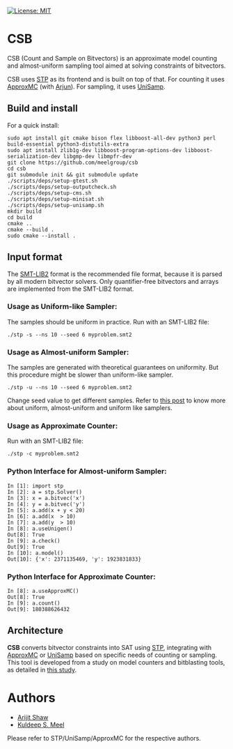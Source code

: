 [![License: MIT](https://img.shields.io/badge/License-MIT-yellow.svg)](https://opensource.org/licenses/MIT)
<!-- [![Linux build](https://travis-ci.org/stp/stp.svg?branch=master)](https://travis-ci.org/stp/stp) -->
<!-- [![Windows build](https://ci.appveyor.com/api/projects/status/35983b7cnrg37whk?svg=true)](https://ci.appveyor.com/project/msoos/stp) -->
<!-- [![Documentation](https://readthedocs.org/projects/stp/badge/?version=latest)](https://stp.readthedocs.io/en/latest/?badge=latest) -->
<!-- [![Coverity](https://scan.coverity.com/projects/861/badge.svg)](https://scan.coverity.com/projects/861) -->
<!-- [![Codacy Badge](https://api.codacy.com/project/badge/Grade/f043efa22ea64e9ba44fde0f3a4fb09f)](https://www.codacy.com/app/soos.mate/cryptominisat?utm_source=github.com&amp;utm_medium=referral&amp;utm_content=msoos/cryptominisat&amp;utm_campaign=Badge_Grade) -->

# CSB

CSB (Count and Sample on Bitvectors) is an approximate model counting and almost-uniform sampling tool aimed at solving constraints of bitvectors.

CSB uses [STP](https://github.com/stp/stp) as its frontend and is built on top of that. For counting it uses [ApproxMC](https://github.com/meelgroup/approxmc) (with [Arjun](https://github.com/meelgroup/arjun)). For sampling, it uses [UniSamp](https://www.cs.toronto.edu/~meel/Papers/lics22.pdf).

## Build and install

For a quick install:

```
sudo apt install git cmake bison flex libboost-all-dev python3 perl build-essential python3-distutils-extra
sudo apt install zlib1g-dev libboost-program-options-dev libboost-serialization-dev libgmp-dev libmpfr-dev
git clone https://github.com/meelgroup/csb
cd csb
git submodule init && git submodule update
./scripts/deps/setup-gtest.sh
./scripts/deps/setup-outputcheck.sh
./scripts/deps/setup-cms.sh
./scripts/deps/setup-minisat.sh
./scripts/deps/setup-unisamp.sh
mkdir build
cd build
cmake ..
cmake --build .
sudo cmake --install .
```


## Input format

The [SMT-LIB2](https://smtlib.cs.uiowa.edu/language.shtml) format is the recommended file format, because it is parsed by all modern bitvector solvers. Only quantifier-free bitvectors and arrays are implemented from the SMT-LIB2 format.

### Usage as Uniform-like Sampler:
The samples should be uniform in practice. Run with an SMT-LIB2 file:

```
./stp -s --ns 10 --seed 6 myproblem.smt2
```


### Usage as Almost-uniform Sampler:

The samples are generated with theoretical guarantees on uniformity. But this procedure might be slower than uniform-like sampler.
```
./stp -u --ns 10 --seed 6 myproblem.smt2
```

Change seed value to get different samples. Refer to [this post](https://www.msoos.org/2022/06/checking-uniform-like-samplers/) to know more about uniform, almost-uniform and uniform like samplers.

### Usage as Approximate Counter:

Run with an SMT-LIB2 file:
```
./stp -c myproblem.smt2
```

### Python Interface for Almost-uniform Sampler:
```
In [1]: import stp
In [2]: a = stp.Solver()
In [3]: x = a.bitvec('x')
In [4]: y = a.bitvec('y')
In [5]: a.add(x + y < 20)
In [6]: a.add(x  > 10)
In [7]: a.add(y  > 10)
In [8]: a.useUnigen()
Out[8]: True
In [9]: a.check()
Out[9]: True
In [10]: a.model()
Out[10]: {'x': 2371135469, 'y': 1923831833}
```

### Python Interface for Approximate Counter:

```
In [8]: a.useApproxMC()
Out[8]: True
In [9]: a.count()
Out[9]: 180388626432
```

## Architecture

**CSB** converts bitvector constraints into SAT using [STP](https://github.com/stp/stp), integrating with [ApproxMC](https://github.com/meelgroup/approxmc) or [UniSamp](https://github.com/arijitsh/unigen/tree/unisamp) based on specific needs of counting or sampling. This tool is developed from a study on model counters and bitblasting tools, as detailed in [this study](https://arijitsh.github.io/papers/sharpsmt.pdf).



# Authors

* [Arijit Shaw](https://arijitsh.github.io)
* [Kuldeep S. Meel](https://www.cs.toronto.edu/~meel/)

Please refer to  STP/UniSamp/ApproxMC for the respective authors.

